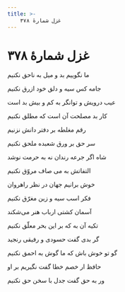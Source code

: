 ```yaml
---
title: >-
    غزل شمارهٔ ۳۷۸
---
```

# غزل شمارهٔ ۳۷۸

<div class="b" id="bn1"><div class="m1"><p>ما نگوییم بد و میل به ناحق نکنیم</p></div>
<div class="m2"><p>جامه کس سیه و دلق خود ازرق نکنیم</p></div></div>
<div class="b" id="bn2"><div class="m1"><p>عیب درویش و توانگر به کم و بیش بد است</p></div>
<div class="m2"><p>کار بد مصلحت آن است که مطلق نکنیم</p></div></div>
<div class="b" id="bn3"><div class="m1"><p>رقم مغلطه بر دفتر دانش نزنیم</p></div>
<div class="m2"><p>سر حق بر ورق شعبده ملحق نکنیم</p></div></div>
<div class="b" id="bn4"><div class="m1"><p>شاه اگر جرعه رندان نه به حرمت نوشد</p></div>
<div class="m2"><p>التفاتش به می صاف مروّق نکنیم</p></div></div>
<div class="b" id="bn5"><div class="m1"><p>خوش برانیم جهان در نظر راهروان</p></div>
<div class="m2"><p>فکر اسب سیه و زین مغرّق نکنیم</p></div></div>
<div class="b" id="bn6"><div class="m1"><p>آسمان کشتی ارباب هنر می‌شکند</p></div>
<div class="m2"><p>تکیه آن به که بر این بحر معلّق نکنیم</p></div></div>
<div class="b" id="bn7"><div class="m1"><p>گر بدی گفت حسودی و رفیقی رنجید</p></div>
<div class="m2"><p>گو تو خوش باش که ما گوش به احمق نکنیم</p></div></div>
<div class="b" id="bn8"><div class="m1"><p>حافظ ار خصم خطا گفت نگیریم بر او</p></div>
<div class="m2"><p>ور به حق گفت جدل با سخن حق نکنیم</p></div></div>
